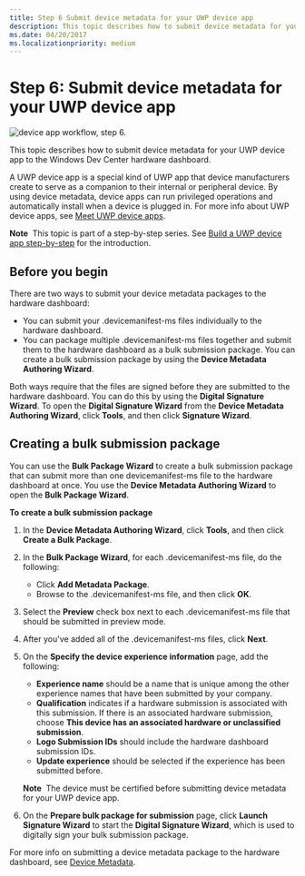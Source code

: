```yaml
---
title: Step 6 Submit device metadata for your UWP device app
description: This topic describes how to submit device metadata for your UWP device app to the Windows Dev Center hardware dashboard.
ms.date: 04/20/2017
ms.localizationpriority: medium
---
```


# Step 6: Submit device metadata for your UWP device app


![device app workflow, step 6.](images/6-device-app-workflow.png)

This topic describes how to submit device metadata for your UWP device app to the Windows Dev Center hardware dashboard.

A UWP device app is a special kind of UWP app that device manufacturers create to serve as a companion to their internal or peripheral device. By using device metadata, device apps can run privileged operations and automatically install when a device is plugged in. For more info about UWP device apps, see [Meet UWP device apps](meet-uwp-device-apps.md).

**Note**  This topic is part of a step-by-step series. See [Build a UWP device app step-by-step](build-a-uwp-device-app-step-by-step.md) for the introduction.

 

## <span id="Before_you_begin"></span><span id="before_you_begin"></span><span id="BEFORE_YOU_BEGIN"></span>Before you begin


There are two ways to submit your device metadata packages to the hardware dashboard:

-   You can submit your .devicemanifest-ms files individually to the hardware dashboard.
-   You can package multiple .devicemanifest-ms files together and submit them to the hardware dashboard as a bulk submission package. You can create a bulk submission package by using the **Device Metadata Authoring Wizard**.

Both ways require that the files are signed before they are submitted to the hardware dashboard. You can do this by using the **Digital Signature Wizard**. To open the **Digital Signature Wizard** from the **Device Metadata Authoring Wizard**, click **Tools**, and then click **Signature Wizard**.

## <span id="Creating_a_bulk_submission_package"></span><span id="creating_a_bulk_submission_package"></span><span id="CREATING_A_BULK_SUBMISSION_PACKAGE"></span>Creating a bulk submission package


You can use the **Bulk Package Wizard** to create a bulk submission package that can submit more than one devicemanifest-ms file to the hardware dashboard at once. You use the **Device Metadata Authoring Wizard** to open the **Bulk Package Wizard**.

**To create a bulk submission package**

1.  In the **Device Metadata Authoring Wizard**, click **Tools**, and then click **Create a Bulk Package**.
2.  In the **Bulk Package Wizard**, for each .devicemanifest-ms file, do the following:
    -   Click **Add Metadata Package**.
    -   Browse to the .devicemanifest-ms file, and then click **OK**.

3.  Select the **Preview** check box next to each .devicemanifest-ms file that should be submitted in preview mode.
4.  After you've added all of the .devicemanifest-ms files, click **Next**.
5.  On the **Specify the device experience information** page, add the following:
    -   **Experience name** should be a name that is unique among the other experience names that have been submitted by your company.
    -   **Qualification** indicates if a hardware submission is associated with this submission. If there is an associated hardware submission, choose **This device has an associated hardware or unclassified submission**.
    -   **Logo Submission IDs** should include the hardware dashboard submission IDs.
    -   **Update experience** should be selected if the experience has been submitted before.

    **Note**  The device must be certified before submitting device metadata for your UWP device app.

     

6.  On the **Prepare bulk package for submission** page, click **Launch Signature Wizard** to start the **Digital Signature Wizard**, which is used to digitally sign your bulk submission package.

For more info on submitting a device metadata package to the hardware dashboard, see [Device Metadata](../dashboard/index.yml).

 

